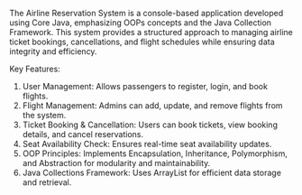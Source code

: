 The Airline Reservation System is a console-based application developed using Core Java, emphasizing OOPs concepts and the Java Collection Framework. 
This system provides a structured approach to managing airline ticket bookings, cancellations, and flight schedules while ensuring data integrity and efficiency.

Key Features:
1. User Management: Allows passengers to register, login, and book flights.
2. Flight Management: Admins can add, update, and remove flights from the system.
3. Ticket Booking & Cancellation: Users can book tickets, view booking details, and cancel reservations.
4. Seat Availability Check: Ensures real-time seat availability updates.
5. OOP Principles: Implements Encapsulation, Inheritance, Polymorphism, and Abstraction for modularity and maintainability.
6. Java Collections Framework: Uses ArrayList for efficient data storage and retrieval.
